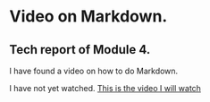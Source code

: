 # Video on Markdown.
## Tech report of Module 4.

I have found a video on how to do Markdown.

I have not yet watched.
[This is the video I will watch](https://www.youtube.com/watch?v=qhoXn4bIE1s)
